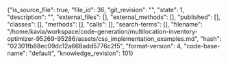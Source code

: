 {"is_source_file": true, "file_id": 36, "git_revision": "", "state": 1, "description": "", "external_files": [], "external_methods": [], "published": [], "classes": [], "methods": [], "calls": [], "search-terms": [], "filename": "/home/kavia/workspace/code-generation/multilocation-inventory-optimizer-95269-95286/assets/css_implementation_examples.md", "hash": "02301fb88ec09dc12a668add5776c2f5", "format-version": 4, "code-base-name": "default", "knowledge_revision": 101}